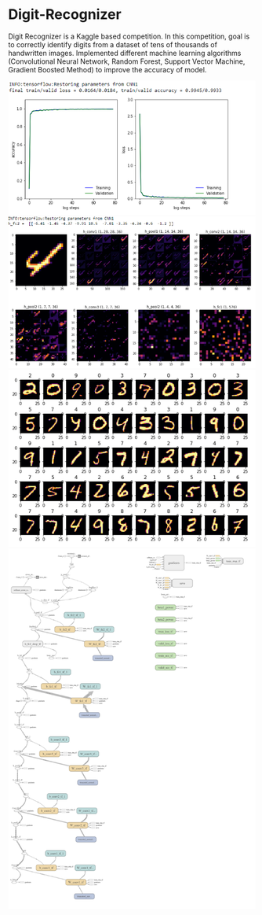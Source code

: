 # Digit-Recognizer
Digit Recognizer is a Kaggle based competition. In this competition, goal is to correctly identify digits from a dataset of tens of thousands of handwritten images. Implemented different machine learning algorithms (Convolutional Neural Network, Random Forest, Support Vector Machine, Gradient Boosted Method) to improve the accuracy of model. 

![Accuracy](/DIGITaCC.PNG)
![Layer visulization](/LAYERVISULIZATION.PNG)
![Prediction on Test dataset](/MODELPREDICTION.PNG)
![Model Architecture](/png.png)
